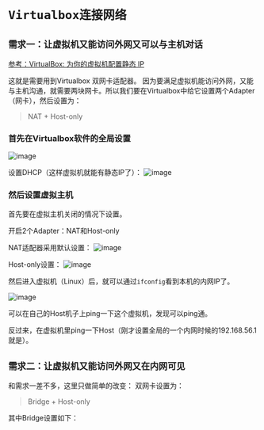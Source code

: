 # `Virtualbox连接网络`


## `需求一：让虚拟机又能访问外网又可以与主机对话`
[参考：VirtualBox: 为你的虚拟机配置静态 IP](https://huangruichang.github.io/?techniques/virtualbox-static-ip/index)

这就是需要用到Virtualbox 双网卡适配器。
因为要满足虚拟机能访问外网，又能与主机沟通，就需要两块网卡。所以我们要在Virtualbox中给它设置两个Adapter（网卡），然后设置为：

> NAT + Host-only


### 首先在Virtualbox软件的全局设置

![image](https://user-images.githubusercontent.com/14041622/45485618-e333e900-b78a-11e8-8296-41f44e7cf280.png)

设置DHCP（这样虚拟机就能有静态IP了）：
![image](https://user-images.githubusercontent.com/14041622/45485651-fa72d680-b78a-11e8-8295-bb710cfd334e.png)

### 然后设置虚拟主机
首先要在虚拟主机关闭的情况下设置。

开启2个Adapter：NAT和Host-only

NAT适配器采用默认设置：
![image](https://user-images.githubusercontent.com/14041622/45485730-33ab4680-b78b-11e8-8300-8a59cf52ca5f.png)

Host-only设置：
![image](https://user-images.githubusercontent.com/14041622/45485762-4faee800-b78b-11e8-9863-f275fa1e85f6.png)


然后进入虚拟机（Linux）后，就可以通过`ifconfig`看到本机的内网IP了。

![image](https://user-images.githubusercontent.com/14041622/45485880-b502d900-b78b-11e8-8e05-8b4dedc54c74.png)

可以在自己的Host机子上ping一下这个虚拟机，发现可以ping通。

反过来，在虚拟机里ping一下Host（刚才设置全局的一个内网时候的192.168.56.1就是）。


## `需求二：让虚拟机又能访问外网又在内网可见`
和需求一差不多，这里只做简单的改变：
双网卡设置为：

> Bridge + Host-only

其中Bridge设置如下：
